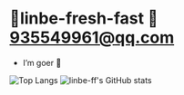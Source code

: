 # :boy:linbe-fresh-fast  :email:  935549961@qq.com

-  I’m goer :boy:


![Top Langs](https://github-readme-stats.vercel.app/api/top-langs/?username=linbe-ff&layout=compact&theme=transparent)
![linbe-ff's GitHub stats](https://github-readme-stats.vercel.app/api?username=linbe-ff&show_icons=true&theme=transparent) 
